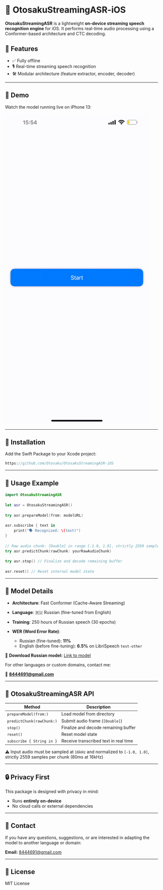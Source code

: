 # 🧠 OtosakuStreamingASR-iOS

**OtosakuStreamingASR** is a lightweight **on-device streaming speech recognition engine** for iOS. It performs real-time audio processing using a Conformer-based architecture and CTC decoding.

## 🚀 Features

* ✅ Fully offline
* 🎙 Real-time streaming speech recognition
* 🛠 Modular architecture (feature extractor, encoder, decoder)

---
## 🎥 Demo

Watch the model running live on iPhone 13:

![Demo running on iPhone](media/demo.gif)

---

## 📆 Installation

Add the Swift Package to your Xcode project:

```swift
https://github.com/Otosaku/OtosakuStreamingASR-iOS
```

---

## 🧰 Usage Example

```swift
import OtosakuStreamingASR
                                                                                                
let asr = OtosakuStreamingASR()

try asr.prepareModel(from: modelURL)

asr.subscribe { text in
    print("🗣 Recognized: \(text)")
}

// Raw audio chunk: [Double] in range [-1.0, 1.0], strictly 2559 samples per chunk (80ms at 16kHz)
try asr.predictChunk(rawChunk: yourRawAudioChunk)

try asr.stop() // Finalize and decode remaining buffer

asr.reset() // Reset internal model state
```

---

## 🧠 Model Details

* **Architecture**: Fast Conformer (Cache-Aware Streaming)
* **Language**: 🇷🇺 Russian (fine-tuned from English)
* **Training**: 250 hours of Russian speech (30 epochs)
* **WER (Word Error Rate)**:

  * Russian (fine-tuned): **11%**
  * English (before fine-tuning): **6.5%** on LibriSpeech `test-other`

🔗 **Download Russian model:**
[Link to model](https://drive.google.com/file/d/1rcrEwXFU_DTmW5KCv7nQ7h0SbFFnS9yu/view?usp=sharing)

For other languages or custom domains, contact me:

📧 **[8444691@gmail.com](mailto:8444691@gmail.com)**

---

## 🧵 OtosakuStreamingASR API

| Method                    | Description                           |
| ------------------------- | ------------------------------------- |
| `prepareModel(from:)`     | Load model from directory             |
| `predictChunk(rawChunk:)` | Submit audio frame (`[Double]`)       |
| `stop()`                  | Finalize and decode remaining buffer  |
| `reset()`                 | Reset model state                     |
| `subscribe { String in }` | Receive transcribed text in real time |

⚠️ Input audio must be sampled at `16kHz` and normalized to `[-1.0, 1.0]`, strictly 2559 samples per chunk (80ms at 16kHz)

---

## 🔒 Privacy First

This package is designed with privacy in mind:

* Runs **entirely on-device**
* No cloud calls or external dependencies

---

## 📩 Contact

If you have any questions, suggestions, or are interested in adapting the model to another language or domain:

**Email:** [8444691@gmail.com](mailto:8444691@gmail.com)

---

## 📄 License

MIT License
